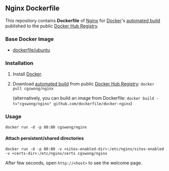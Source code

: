 ## Nginx Dockerfile


This repository contains **Dockerfile** of [Nginx](http://nginx.org/) for [Docker](https://www.docker.com/)'s [automated build](https://registry.hub.docker.com/u/cgswong/nginx/) published to the public [Docker Hub Registry](https://registry.hub.docker.com/).


### Base Docker Image

* [dockerfile/ubuntu](http://dockerfile.github.io/#/ubuntu)


### Installation

1. Install [Docker](https://www.docker.com/).

2. Download [automated build](https://registry.hub.docker.com/u/cgswong/nginx/) from public [Docker Hub Registry](https://registry.hub.docker.com/): `docker pull cgswong/nginx`

   (alternatively, you can build an image from Dockerfile: `docker build -t="cgswong/nginx" github.com/dockerfile/docker-nginx`)


### Usage

    docker run -d -p 80:80 cgswong/nginx

#### Attach persistent/shared directories

    docker run -d -p 80:80 -v <sites-enabled-dir>:/etc/nginx/sites-enabled -v <certs-dir>:/etc/nginx/certs cgswong/nginx

After few seconds, open `http://<host>` to see the welcome page.
